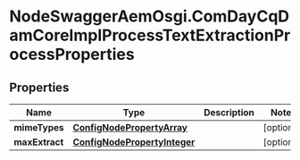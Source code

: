 # NodeSwaggerAemOsgi.ComDayCqDamCoreImplProcessTextExtractionProcessProperties

## Properties
Name | Type | Description | Notes
------------ | ------------- | ------------- | -------------
**mimeTypes** | [**ConfigNodePropertyArray**](ConfigNodePropertyArray.md) |  | [optional] 
**maxExtract** | [**ConfigNodePropertyInteger**](ConfigNodePropertyInteger.md) |  | [optional] 


